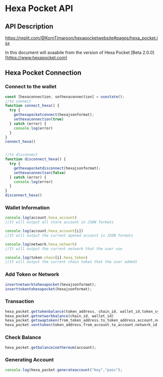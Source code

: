 # Hexa Pocket API

## API Description 
https://replit.com/@KornTimaroon/hexapocketwebsite#pages/hexa_pocket.jsx

In this document will avaabile from the version of Hexa Pocket [Beta 2.0.0] [https://www.hexapocket.com]

## Hexa Pocket Connection


### Connect to the wallet

```javascript
const [hexaconnection, sethexaconnection] = usestate();
//to connect
function connect_hexa() {
  try {
    gethexapocketconnect(hexajsonformat);
    sethexaconnection(true)
  } catch (error) {
    console.log(error)
  }
}
connect_hexa()


//to disconnect
function disconnect_hexa() {
  try {
    gethexapocketdisconnect(hexajsonformat);
    sethexaconnection(false)
  } catch (error) {
    console.log(error)
  }
}
disconnect_hexa()
```


### Wallet Information

```javascript
console.log(account.hexa_account)
//It will output all store account in JSON formats

console.log(account.hexa_account[i])
//It will output the current opened account in JSON formats

console.log(network.hexa_network)
//It will output the current network that the user use

console.log(token.chain[i].hexa_token)
//It will output the current chain token that the user added)
```

### Add Token or Network

```javascript
insertnetworktohexapocket(hexajsonformat);
inserttokentohexapocket(hexajsonformat);
```

### Transaction

```javascript
hexa_pocket.gettokenbalance(token_address, chain_id, wallet_id,token_symbol)
hexa_pocket.getnetworkbalance(chain_id, wallet_id)
hexa_pocket.getswaptoken(from_token_address,to_token_address,account,network_id,amount)
hexa_pocket.senttoken(token_address,from_account,to_account,network_id,amount)
```

### Check Balance 

```javascript
hexa_pocket.getbalanceinethereum(account);
```

### Generating Account

```javascript
console.log(hexa_pocket.generateaccount("key","pass");
```
